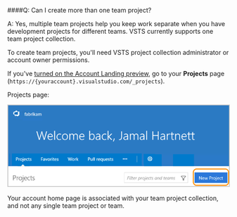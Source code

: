 ####Q:	Can I create more than one team project?

A:	Yes, multiple team projects help you keep work separate when 
you have development projects for different teams. 
VSTS currently supports one team project collection.

To create team projects, you'll need VSTS 
project collection administrator or account owner permissions. 

If you've [turned on the Account Landing preview](../user-guide/account-home-pages.md), 
go to your **Projects** page (```https://{youraccount}.visualstudio.com/_projects```).

Projects page:

<img alt="From your Projects page, create more team projects" src="./_img/create-new-project-account-home.png" style="border: 1px solid #CCCCCC" />

Your account home page is associated with your team project collection, and not any single team project or team. 
